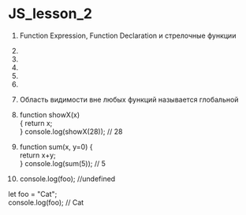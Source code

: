 # JS_lesson_2

1) Function Expression, Function Declaration и стрелочные функции <br>

2)
3)
4)
5)
6)
7) Область видимости вне любых функций называется глобальной

8) function showX(x) <br>
  { 
    return x; <br>
  }
  console.log(showX(28)); // 28 

9) function sum(x, y=0) { <br>
    return x+y; <br>
  } 
  console.log(sum(5)); // 5

10) console.log(foo); //undefined <br>

   let foo = "Cat"; <br>
   console.log(foo); // Cat
